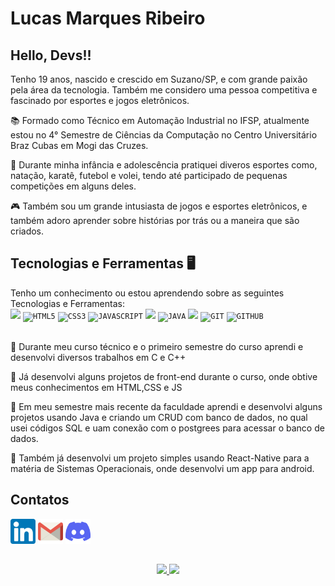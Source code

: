 # Lucas Marques Ribeiro

## Hello, Devs!!
Tenho 19 anos, nascido e crescido em Suzano/SP, e com grande paixão pela área da tecnologia. Também me considero uma pessoa competitiva e fascinado por esportes e jogos eletrônicos.

<div display="inline-block">
  <p align="left">📚 Formado como Técnico em Automação Industrial no IFSP, atualmente estou no 4° Semestre de Ciências da Computação no Centro Universitário Braz Cubas em Mogi das Cruzes.</p>
  <p align="left">🏅 Durante minha infância e adolescência pratiquei diveros esportes como, natação, karatê, futebol e volei, tendo até participado de pequenas competições em alguns deles.</p>
  <p align="left">🎮 Também sou um grande intusiasta de jogos e esportes eletrônicos, e também adoro aprender sobre histórias por trás ou a maneira que são criados.</p>
</div>


## Tecnologias e Ferramentas 🖥️ 
Tenho um conhecimento ou estou aprendendo sobre as seguintes Tecnologias e Ferramentas:
<br>
<code><img width="40px" src="https://cdn.jsdelivr.net/gh/devicons/devicon@latest/icons/cplusplus/cplusplus-original.svg" /></code>
<code><img width="40px" src="https://cdn.jsdelivr.net/gh/devicons/devicon/icons/html5/html5-original-wordmark.svg" title = "HTML5"/></code>
<code><img width="40px" src="https://cdn.jsdelivr.net/gh/devicons/devicon/icons/css3/css3-original-wordmark.svg" title = "CSS3"/></code>
<code><img width="40px" src="https://cdn.jsdelivr.net/gh/devicons/devicon/icons/javascript/javascript-original.svg" title = "JAVASCRIPT"/></code>
<code><img width="40px" src="https://cdn.jsdelivr.net/gh/devicons/devicon@latest/icons/postgresql/postgresql-original.svg"/></code>
<code><img width="40px" src="https://cdn.jsdelivr.net/gh/devicons/devicon/icons/java/java-original.svg" title = "JAVA"/></code>
<code><img width="40px" src="https://cdn.jsdelivr.net/gh/devicons/devicon@latest/icons/react/react-original-wordmark.svg" /></code>
<code><img width="40px" src="https://cdn.jsdelivr.net/gh/devicons/devicon/icons/git/git-original.svg" title = "GIT"/></code>
<code><img width="40px" src="https://cdn.jsdelivr.net/gh/devicons/devicon/icons/github/github-original.svg" title = "GITHUB"/></code>
</br>
</br>
<div display="inline-block">
  <p algin="left">📕 Durante meu curso técnico e o primeiro semestre do curso aprendi e desenvolvi diversos trabalhos em C e C++</p>
  <p algin="left">📗 Já desenvolvi alguns projetos de front-end durante o curso, onde obtive meus conhecimentos em HTML,CSS e JS</p>
  <p algin="left">📘 Em meu semestre mais recente da faculdade aprendi e desenvolvi alguns projetos usando Java e criando um CRUD com banco de dados, no qual usei códigos SQL e uam conexão com o postgrees para acessar o banco de dados.</p>
  <p algin="left">📙 Também já desenvolvi um projeto simples usando React-Native para a matéria de Sistemas Operacionais, onde desenvolvi um app para android.</p>
</div>

## Contatos
<a href="https://www.linkedin.com/in/lucas-marques-ribeiro-2b5133265/"><img width="40px" src="./linkedin_174857.png" alt="LinkedIn"></a>
<a href="mailto:lucasmribeiro2004@gmail.com"><img width="40px" src="./gmail-icon-logo-svgrepo-com.svg" alt="Email"></a>
<a href="https://www.discord.com/lucasmri23"><img width="40px" src="./discord-icon-svgrepo-com.svg"></a>
##
<p align="center">
<a href="https://github.com/lucasmri23">
  <img loading="lazy" height="180em" src="https://github-readme-stats-eight-theta.vercel.app/api?username=lucasmri23&show_icons=true&theme=algolia&include_all_commits=true&count_private=true"/>
  <img loading="lazy" height="180em" src="https://github-readme-stats-eight-theta.vercel.app/api/top-langs/?username=lucasmri23&layout=compact&langs_count=8&theme=algolia"/>
</a>
</p>
